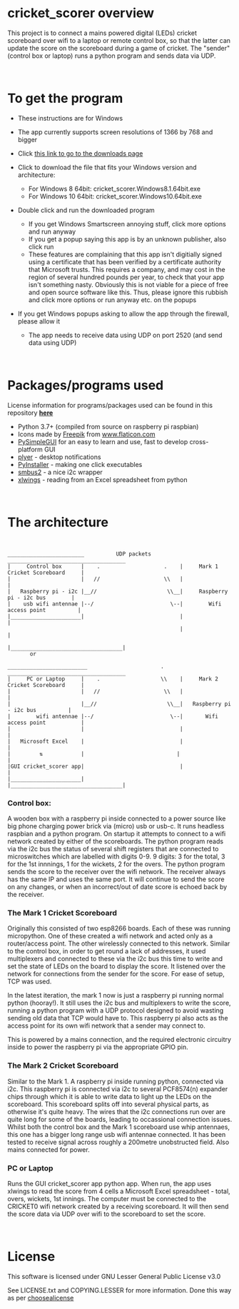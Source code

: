 # cricket_scorer overview

This project is to connect a mains powered digital (LEDs) cricket scoreboard over wifi to a laptop or remote control box, so that the latter can update the score on the scoreboard during a game of cricket. The "sender" (control box or laptop) runs a python program and sends data via UDP.

<br>

# To get the program
- These instructions are for Windows
- The app currently supports screen resolutions of 1366 by 768 and bigger
- Click [this link to go to the downloads page](https://github.com/Arghnews/cricket_scorer/releases/latest)

- Click to download the file that fits your Windows version and architecture:
  * For Windows 8 64bit: cricket_scorer.Windows8.1.64bit.exe
  * For Windows 10 64bit: cricket_scorer.Windows10.64bit.exe
- Double click and run the downloaded program
  - If you get Windows Smartscreen annoying stuff, click more options and run anyway
  - If you get a popup saying this app is by an unknown publisher, also click run
  - These features are complaining that this app isn't digitially signed using a certificate that has been verified by a certificate authority that Microsoft trusts. This requires a company, and may cost in the region of several hundred pounds per year, to check that your app isn't something nasty. Obviously this is not viable for a piece of free and open source software like this. Thus, please ignore this rubbish and click more options or run anyway etc. on the popups

- If you get Windows popups asking to allow the app through the firewall, please allow it
  * The app needs to receive data using UDP on port 2520 (and send data using UDP)

<br>

# Packages/programs used

License information for programs/packages used can be found in this repository **[here](src/cricket_scorer/data/licenses)**

- Python 3.7+ (compiled from source on raspberry pi raspbian)
- <div>Icons made by <a href="https://www.freepik.com" title="Freepik">Freepik</a> from <a href="https://www.flaticon.com/" title="Flaticon">www.flaticon.com</a></div>
- [PySimpleGUI](https://pysimplegui.readthedocs.io/en/latest/) for an easy to learn and use, fast to develop cross-platform GUI
- [plyer](https://pypi.org/project/plyer/) - desktop notifications
- [PyInstaller](https://www.pyinstaller.org/) - making one click executables
- [smbus2](https://pypi.org/project/smbus2/) - a nice i2c wrapper
- [xlwings](https://www.xlwings.org/) - reading from an Excel spreadsheet from python

<br>

# The architecture
```


________________________          UDP packets         _____________________________________
|     Control box      |    .                    .    |     Mark 1 Cricket Scoreboard     |
|                      |   //                    \\   |                                   |
|   Raspberry pi - i2c |__//                      \\__|     Raspberry pi - i2c bus        |
|    usb wifi antennae |--/                        \--|        Wifi access point          |
|______________________|                              |                                   |
                                                      |                                   |
                                                      |___________________________________|
       or

_________________________                       .     _____________________________________
|     PC or Laptop     |    .                   \\    |     Mark 2 Cricket Scoreboard     |
|                      |   //                    \\   |                                   |
|                      |__//                      \\__|   Raspberry pi - i2c bus          |
|        wifi antennae |--/                        \--|       Wifi access point           |
|                      |                              |                                   |
|   Microsoft Excel    |                              |                                   |
|         ⇅            |                             |                                    |
|GUI cricket_scorer app|                              |                                   |
|______________________|                              |___________________________________|

```

### Control box:
A wooden box with a raspberry pi inside connected to a power source like big phone charging power brick via (micro) usb or usb-c. It runs headless raspbian and a python program. On startup it attempts to connect to a wifi network created by either of the scoreboards. The python program reads via the i2c bus the status of several shift registers that are connected to microswitches which are labelled with digits 0-9. 9 digits: 3 for the total, 3 for the 1st innnings, 1 for the wickets, 2 for the overs. The python program sends the score to the receiver over the wifi network. The receiver always has the same IP and uses the same port. It will continue to send the score on any changes, or when an incorrect/out of date score is echoed back by the receiver.

### The Mark 1 Cricket Scoreboard
Originally this consisted of two esp8266 boards. Each of these was running micropython. One of these created a wifi network and acted only as a router/access point. The other wirelessly connected to this network. Similar to the control box, in order to get round a lack of addresses, it used multiplexers and connected to these via the i2c bus this time to write and set the state of LEDs on the board to display the score. It listened over the network for connections from the sender for the score. For ease of setup, TCP was used.

In the latest iteration, the mark 1 now is just a raspberry pi running normal python (hooray!). It still uses the i2c bus and multiplexers to write the score, running a python program with a UDP protocol designed to avoid wasting sending old data that TCP would have to. This raspberry pi also acts as the access point for its own wifi network that a sender may connect to.

This is powered by a mains connection, and the required electronic circuitry inside to power the raspberry pi via the appropriate GPIO pin.

### The Mark 2 Cricket Scoreboard
Similar to the Mark 1. A raspberry pi inside running python, connected via i2c. This raspberry pi is connected via i2c to several PCF8574(n) expander chips through which it is able to write data to light up the LEDs on the scoreboard. This scoreboard splits off into several physical parts, as otherwise it's quite heavy. The wires that the i2c connections run over are quite long for some of the boards, leading to occassional connection issues. Whilst both the control box and the Mark 1 scoreboard use whip antennaes, this one has a bigger long range usb wifi antennae connected. It has been tested to receive signal across roughly a 200metre unobstructed field. Also mains connected for power.

### PC or Laptop
Runs the GUI cricket_scorer app python app. When run, the app uses xlwings to read the score from 4 cells a Microsoft Excel spreadsheet - total, overs, wickets, 1st innings. The computer must be connected to the CRICKET0 wifi network created by a receiving scoreboard. It will then send the score data via UDP over wifi to the scoreboard to set the score.

<br>

# License

This software is licensed under GNU Lesser General Public License v3.0

See LICENSE.txt and COPYING.LESSER for more information. Done this way as per [choosealicense](https://choosealicense.com/licenses/lgpl-3.0/)
